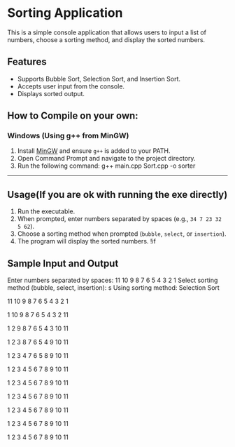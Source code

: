 # Sorting Application

This is a simple console application that allows users to input a list of numbers, choose a sorting method, and display the sorted numbers.

## Features

- Supports Bubble Sort, Selection Sort, and Insertion Sort.
- Accepts user input from the console.
- Displays sorted output.

## How to Compile on your own:

### Windows (Using g++ from MinGW)

1. Install [MinGW](http://www.mingw.org/) and ensure `g++` is added to your PATH.
2. Open Command Prompt and navigate to the project directory.
3. Run the following command: g++ main.cpp Sort.cpp -o sorter

----------------------------------------------------------------------------------------

## Usage(If you are ok with running the exe directly)

1. Run the executable.
2. When prompted, enter numbers separated by spaces (e.g., `34 7 23 32 5 62`).
3. Choose a sorting method when prompted (`bubble`, `select`, or `insertion`).
4. The program will display the sorted numbers.
!if
## Sample Input and Output

Enter numbers separated by spaces: 11 10 9 8 7 6 5 4 3 2 1
Select sorting method (bubble, select, insertion): s 
Using sorting method: Selection Sort

11 10 9 8 7 6 5 4 3 2 1

1 10 9 8 7 6 5 4 3 2 11

1 2 9 8 7 6 5 4 3 10 11

1 2 3 8 7 6 5 4 9 10 11

1 2 3 4 7 6 5 8 9 10 11

1 2 3 4 5 6 7 8 9 10 11

1 2 3 4 5 6 7 8 9 10 11

1 2 3 4 5 6 7 8 9 10 11

1 2 3 4 5 6 7 8 9 10 11

1 2 3 4 5 6 7 8 9 10 11

1 2 3 4 5 6 7 8 9 10 11

